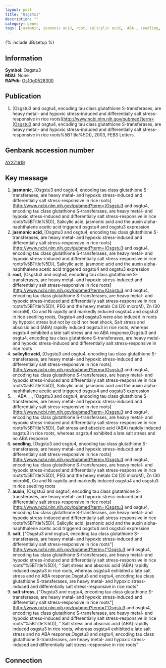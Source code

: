 ```yaml
---
layout: post
title: "Osgstu3"
description: ""
category: genes
tags: [jasmonic, jasmonic acid, root, salicylic acid,  ABA , seedling, auxin, salt, salt stress]
---
```

{% include JB/setup %}

## Information
__Symbol__: Osgstu3  
__MSU__: None  
__RAPdb__: [Os10g0528300](http://rapdb.dna.affrc.go.jp/viewer/gbrowse_details/irgsp1?name=Os10g0528300)  

## Publication
1. [Osgstu3 and osgtu4, encoding tau class glutathione S-transferases, are heavy metal- and hypoxic stress-induced and differentially salt stress-responsive in rice roots](http://www.ncbi.nlm.nih.gov/pubmed?term=(Osgstu3 and osgtu4, encoding tau class glutathione S-transferases, are heavy metal- and hypoxic stress-induced and differentially salt stress-responsive in rice roots%5BTitle%5D)), 2003, FEBS Letters.

## Genbank accession number
[AY271619](http://www.ncbi.nlm.nih.gov/nuccore/AY271619)

## Key message
1. __jasmonic__, [Osgstu3 and osgtu4, encoding tau class glutathione S-transferases, are heavy metal- and hypoxic stress-induced and differentially salt stress-responsive in rice roots](http://www.ncbi.nlm.nih.gov/pubmed?term=(Osgstu3 and osgtu4, encoding tau class glutathione S-transferases, are heavy metal- and hypoxic stress-induced and differentially salt stress-responsive in rice roots%5BTitle%5D)),  Salicylic acid, jasmonic acid and the auxin alpha-naphthalene acetic acid triggered osgstu4 and osgstu3 expression
2. __jasmonic acid__, [Osgstu3 and osgtu4, encoding tau class glutathione S-transferases, are heavy metal- and hypoxic stress-induced and differentially salt stress-responsive in rice roots](http://www.ncbi.nlm.nih.gov/pubmed?term=(Osgstu3 and osgtu4, encoding tau class glutathione S-transferases, are heavy metal- and hypoxic stress-induced and differentially salt stress-responsive in rice roots%5BTitle%5D)),  Salicylic acid, jasmonic acid and the auxin alpha-naphthalene acetic acid triggered osgstu4 and osgstu3 expression
3. __root__, [Osgstu3 and osgtu4, encoding tau class glutathione S-transferases, are heavy metal- and hypoxic stress-induced and differentially salt stress-responsive in rice roots](http://www.ncbi.nlm.nih.gov/pubmed?term=(Osgstu3 and osgtu4, encoding tau class glutathione S-transferases, are heavy metal- and hypoxic stress-induced and differentially salt stress-responsive in rice roots%5BTitle%5D)),  PEG and the heavy metals Cd (20 microM), Zn (30 microM), Co and Ni rapidly and markedly induced osgstu4 and osgstu3 in rice seedling roots, Osgstu4 and osgstu3 were also induced in roots by hypoxic stress but not by cold nor heat shock, Salt stress and abscisic acid (ABA) rapidly induced osgstu3 in rice roots, whereas osgstu4 exhibited a late salt stress and no ABA response,Osgstu3 and osgtu4, encoding tau class glutathione S-transferases, are heavy metal- and hypoxic stress-induced and differentially salt stress-responsive in rice roots
4. __salicylic acid__, [Osgstu3 and osgtu4, encoding tau class glutathione S-transferases, are heavy metal- and hypoxic stress-induced and differentially salt stress-responsive in rice roots](http://www.ncbi.nlm.nih.gov/pubmed?term=(Osgstu3 and osgtu4, encoding tau class glutathione S-transferases, are heavy metal- and hypoxic stress-induced and differentially salt stress-responsive in rice roots%5BTitle%5D)),  Salicylic acid, jasmonic acid and the auxin alpha-naphthalene acetic acid triggered osgstu4 and osgstu3 expression
5. __ ABA __, [Osgstu3 and osgtu4, encoding tau class glutathione S-transferases, are heavy metal- and hypoxic stress-induced and differentially salt stress-responsive in rice roots](http://www.ncbi.nlm.nih.gov/pubmed?term=(Osgstu3 and osgtu4, encoding tau class glutathione S-transferases, are heavy metal- and hypoxic stress-induced and differentially salt stress-responsive in rice roots%5BTitle%5D)),  Salt stress and abscisic acid (ABA) rapidly induced osgstu3 in rice roots, whereas osgstu4 exhibited a late salt stress and no ABA response
6. __seedling__, [Osgstu3 and osgtu4, encoding tau class glutathione S-transferases, are heavy metal- and hypoxic stress-induced and differentially salt stress-responsive in rice roots](http://www.ncbi.nlm.nih.gov/pubmed?term=(Osgstu3 and osgtu4, encoding tau class glutathione S-transferases, are heavy metal- and hypoxic stress-induced and differentially salt stress-responsive in rice roots%5BTitle%5D)),  PEG and the heavy metals Cd (20 microM), Zn (30 microM), Co and Ni rapidly and markedly induced osgstu4 and osgstu3 in rice seedling roots
7. __auxin__, [Osgstu3 and osgtu4, encoding tau class glutathione S-transferases, are heavy metal- and hypoxic stress-induced and differentially salt stress-responsive in rice roots](http://www.ncbi.nlm.nih.gov/pubmed?term=(Osgstu3 and osgtu4, encoding tau class glutathione S-transferases, are heavy metal- and hypoxic stress-induced and differentially salt stress-responsive in rice roots%5BTitle%5D)),  Salicylic acid, jasmonic acid and the auxin alpha-naphthalene acetic acid triggered osgstu4 and osgstu3 expression
8. __salt__, ["Osgstu3 and osgtu4, encoding tau class glutathione S-transferases, are heavy metal- and hypoxic stress-induced and differentially salt stress-responsive in rice roots"](http://www.ncbi.nlm.nih.gov/pubmed?term=("Osgstu3 and osgtu4, encoding tau class glutathione S-transferases, are heavy metal- and hypoxic stress-induced and differentially salt stress-responsive in rice roots"%5BTitle%5D)), " Salt stress and abscisic acid (ABA) rapidly induced osgstu3 in rice roots, whereas osgstu4 exhibited a late salt stress and no ABA response,Osgstu3 and osgtu4, encoding tau class glutathione S-transferases, are heavy metal- and hypoxic stress-induced and differentially salt stress-responsive in rice roots"
9. __salt stress__, ["Osgstu3 and osgtu4, encoding tau class glutathione S-transferases, are heavy metal- and hypoxic stress-induced and differentially salt stress-responsive in rice roots"](http://www.ncbi.nlm.nih.gov/pubmed?term=("Osgstu3 and osgtu4, encoding tau class glutathione S-transferases, are heavy metal- and hypoxic stress-induced and differentially salt stress-responsive in rice roots"%5BTitle%5D)), " Salt stress and abscisic acid (ABA) rapidly induced osgstu3 in rice roots, whereas osgstu4 exhibited a late salt stress and no ABA response,Osgstu3 and osgtu4, encoding tau class glutathione S-transferases, are heavy metal- and hypoxic stress-induced and differentially salt stress-responsive in rice roots"

## Connection


